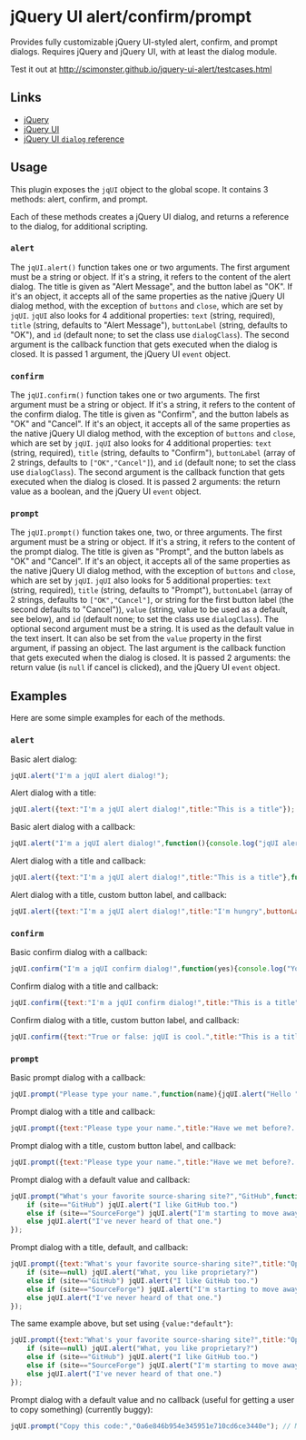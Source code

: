 # jQuery UI alert/confirm/prompt

Provides fully customizable jQuery UI-styled alert, confirm, and prompt dialogs. Requires jQuery and jQuery UI, with at least the dialog module.

Test it out at http://scimonster.github.io/jquery-ui-alert/testcases.html

## Links
* [jQuery](http://jquery.com)
* [jQuery UI](http://jqueryui.com)
* [jQuery UI `dialog` reference](http://api.jqueryui.com/dialog/)

## Usage
This plugin exposes the `jqUI` object to the global scope. It contains 3 methods: alert, confirm, and prompt.

Each of these methods creates a jQuery UI dialog, and returns a reference to the dialog, for additional scripting.

### `alert`
The `jqUI.alert()` function takes one or two arguments.
The first argument must be a string or object. If it's a string, it refers to the content of the alert dialog. The title is given as "Alert Message", and the button label as "OK". If it's an object, it accepts all of the same properties as the native jQuery UI dialog method, with the exception of `buttons` and `close`, which are set by `jqUI`. `jqUI` also looks for 4 additional properties: `text` (string, required), `title` (string, defaults to "Alert Message"), `buttonLabel` (string, defaults to "OK"), and `id` (default none; to set the class use `dialogClass`).
The second argument is the callback function that gets executed when the dialog is closed. It is passed 1 argument, the jQuery UI `event` object.

### `confirm`
The `jqUI.confirm()` function takes one or two arguments.
The first argument must be a string or object. If it's a string, it refers to the content of the confirm dialog. The title is given as "Confirm", and the button labels as "OK" and "Cancel". If it's an object, it accepts all of the same properties as the native jQuery UI dialog method, with the exception of `buttons` and `close`, which are set by `jqUI`. `jqUI` also looks for 4 additional properties: `text` (string, required), `title` (string, defaults to "Confirm"), `buttonLabel` (array of 2 strings, defaults to `["OK","Cancel"]`), and `id` (default none; to set the class use `dialogClass`).
The second argument is the callback function that gets executed when the dialog is closed. It is passed 2 arguments: the return value as a boolean, and the jQuery UI `event` object.

### `prompt`
The `jqUI.prompt()` function takes one, two, or three arguments.
The first argument must be a string or object. If it's a string, it refers to the content of the prompt dialog. The title is given as "Prompt", and the button labels as "OK" and "Cancel". If it's an object, it accepts all of the same properties as the native jQuery UI dialog method, with the exception of `buttons` and `close`, which are set by `jqUI`. `jqUI` also looks for 5 additional properties: `text` (string, required), `title` (string, defaults to "Prompt"), `buttonLabel` (array of 2 strings, defaults to `["OK","Cancel"]`, or string for the first button label (the second defaults to "Cancel")), `value` (string, value to be used as a default, see below), and `id` (default none; to set the class use `dialogClass`).
The optional second argument must be a string. It is used as the default value in the text insert. It can also be set from the `value` property in the first argument, if passing an object.
The last argument is the callback function that gets executed when the dialog is closed. It is passed 2 arguments: the return value (is `null` if cancel is clicked), and the jQuery UI `event` object.

## Examples
Here are some simple examples for each of the methods.

### `alert`
Basic alert dialog:

```javascript
jqUI.alert("I'm a jqUI alert dialog!");
```

Alert dialog with a title:

```javascript
jqUI.alert({text:"I'm a jqUI alert dialog!",title:"This is a title"});
```

Basic alert dialog with a callback:

```javascript
jqUI.alert("I'm a jqUI alert dialog!",function(){console.log("jqUI alert dialog closed")});
```

Alert dialog with a title and callback:

```javascript
jqUI.alert({text:"I'm a jqUI alert dialog!",title:"This is a title"},function(){console.log("jqUI alert dialog closed")});
```

Alert dialog with a title, custom button label, and callback:

```javascript
jqUI.alert({text:"I'm a jqUI alert dialog!",title:"I'm hungry",buttonLabel:"pizza"},function(){console.log("What kind of answer is pizza?")});
```

### `confirm`

Basic confirm dialog with a callback:

```javascript
jqUI.confirm("I'm a jqUI confirm dialog!",function(yes){console.log("You pressed "+yes?"OK":"Cancel")});
```

Confirm dialog with a title and callback:

```javascript
jqUI.confirm({text:"I'm a jqUI confirm dialog!",title:"This is a title"},function(yes){console.log("You pressed "+yes?"OK":"Cancel")});
```

Confirm dialog with a title, custom button label, and callback:

```javascript
jqUI.confirm({text:"True or false: jqUI is cool.",title:"This is a title",buttonLabel:["true","false"]},function(true_or_false){console.log("Your answer is "+true_or_false)});
```

### `prompt`

Basic prompt dialog with a callback:

```javascript
jqUI.prompt("Please type your name.",function(name){jqUI.alert("Hello "+name)});
```

Prompt dialog with a title and callback:

```javascript
jqUI.prompt({text:"Please type your name.",title:"Have we met before?..."},function(name){jqUI.alert("Hello "+name)});
```

Prompt dialog with a title, custom button label, and callback:

```javascript
jqUI.prompt({text:"Please type your name.",title:"Have we met before?...",buttonLabel:["Nice to meet you","I like to keep my personal information private"]},function(name){jqUI.alert("Hello "+name)});
```

Prompt dialog with a default value and callback:

```javascript
jqUI.prompt("What's your favorite source-sharing site?","GitHub",function(site){
	if (site=="GitHub") jqUI.alert("I like GitHub too.")
	else if (site=="SourceForge") jqUI.alert("I'm starting to move away from SourceForge...")
	else jqUI.alert("I've never heard of that one.")
});
```

Prompt dialog with a title, default, and callback:

```javascript
jqUI.prompt({text:"What's your favorite source-sharing site?",title:"Open source FTW!"},"GitHub",function(site){
	if (site==null) jqUI.alert("What, you like proprietary?")
	else if (site=="GitHub") jqUI.alert("I like GitHub too.")
	else if (site=="SourceForge") jqUI.alert("I'm starting to move away from SourceForge...")
	else jqUI.alert("I've never heard of that one.")
});
```

The same example above, but set using `{value:"default"}`:

```javascript
jqUI.prompt({text:"What's your favorite source-sharing site?",title:"Open source FTW!",value:"GitHub"},function(site){
	if (site==null) jqUI.alert("What, you like proprietary?")
	else if (site=="GitHub") jqUI.alert("I like GitHub too.")
	else if (site=="SourceForge") jqUI.alert("I'm starting to move away from SourceForge...")
	else jqUI.alert("I've never heard of that one.")
});
```

Prompt dialog with a default value and no callback (useful for getting a user to copy something) (currently buggy):

```javascript
jqUI.prompt("Copy this code:","0a6e846b954e345951e710cd6ce3440e"); // MD5 of jquery-2.0.3.min.js
```
